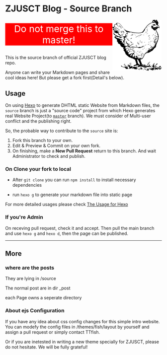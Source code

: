# ZJUSCT Blog - Source Branch

<img align="right" width="159px" src="https://raw.githubusercontent.com/fish98/fish98.github.io/master/2018/05/17/stack/thumbnail.png">

<p style="color:white;font-size:30px;text-align:center;background-color:red;">Do not merge this to master!</p>

This is the source branch of official ZJUSCT blog repo.

Anyone can write your Markdown pages and share cool ideas here! But please get a fork first(Detail's below).

## Usage

On using [Hexo](https://hexo.io/) to generate DHTML static Website from Markdown files, the `source` branch is just a "source code" project from which Hexo generates real Website Project(to [`master`](https://github.com/ZJUSCT/ZJUSCT.github.io/tree/master) branch). We must consider of Multi-user conflict and the publishing right.

So, the probable way to contribute to the `source` site is:

1. Fork this branch to your own.
2. Edit & Preview & Commit on your own fork.
3. On finishing, make a **New Pull Request** return to this branch. And wait Administrator to check and publish.

### On Clone your fork to local

+ After `git clone` you can run `npm install` to install necessary dependencies

+ run `hexo g` to generate your markdown file into static page

For more detailed usages please check [The Usage for Hexo](https://hexo.io/zh-cn/docs/index.html)

### If you're Admin

On receving pull request, check it and accept. Then pull the main branch and use `hexo g` and `hexo d`, then the page can be published.

---

## More

### where are the posts

They are lying in /source

The normal post are in dir _post

each Page owns a seperate directory

### About ejs Configuration

If you have any idea about css config changes for this simple intro website. You can modefy the config files in /themes/fish/layout by yourself and assign a pull request or simply contact TTfish.

Or if you are inetested in writing a new theme specially for ZJUSCT, please do not hesitate. We will be fully grateful!
